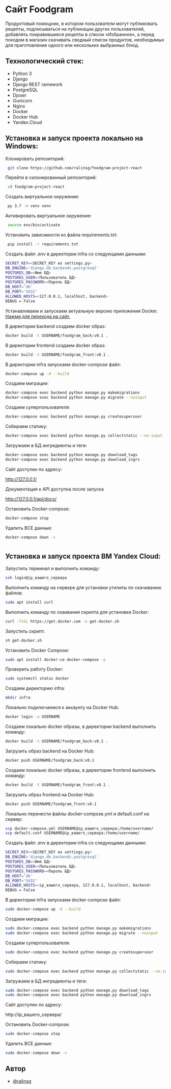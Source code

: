 
# Сайт Foodgram

Продуктовый помощник, в котором пользователи могут публиковать рецепты, подписываться на публикации других пользователей, добавлять понравившиеся рецепты в список «Избранное», а перед походом в магазин скачивать сводный список продуктов, необходимых для приготовления одного или нескольких выбранных блюд.


## Технологический стек:

- Python 3
- Django
- Django REST ramework
- PostgreSQL
- Djoser
- Gunicorn
- Nginx
- Docker
- Docker Hub
- Yandex.Cloud


## Установка и запуск проекта локально на Windows:

Клонировать репозиторий:
```bash
 git clone https://github.com/ralinsg/foodgram-project-react

```
Перейти в склонированный репозиторий:
```bash
 cd foodgram-project-react
```
Cоздать виртуальное окружение:
```bash
 py 3.7 -m venv venv
```
Активировать виртуальное окружение:
```bash
 source env/bin/activate
```
Установить зависимости из файла requirements.txt:
```bash
 pip install -r requirements.txt
```
Создать файл .env в директории infra со следующими данными:
```bash
SECRET_KEY=<SECRET_KEY из settings.py>
DB_ENGINE='django.db.backends.postgresql'
POSTGRES_DB=<Имя БД>
POSTGRES_USER=<Пользователь БД>
POSTGRES_PASSWORD=<Пароль БД>
DB_HOST='db'
DB_PORT='5432'
ALLOWED_HOSTS=<127.0.0.1, localhost, backend>
DEBUG = False
```
Устанавливаем и запускаем актуальную версию приложения Docker.
[Нажми для перехода на сайт.](https://www.docker.com/products/docker-desktop/)

В директории backend создаем docker образ:
```bash
docker build -t USERNAME/foodgram_back:v0.1 .
```
В директории frontend создаем docker образ:
```bash
docker build -t USERNAME/foodgram_front:v0.1 .
```
В директории infra запускаем docker-compose файл:
```bash
docker-compose up -d --build
```
Создаем миграции:
```bash
docker-compose exec backend python manage.py makemigrations
docker-compose exec backend python manage.py migrate --noinput
```
Создаем суперпользователя:
```bash
docker-compose exec backend python manage.py createsuperuser
```
Собираем статику:
```bash
docker-compose exec backend python manage.py collectstatic --no-input
```
Загружаем в БД ингредиенты и теги:
```bash
docker-compose exec backend python manage.py download_tags
docker-compose exec backend python manage.py download_ingrs
```
Сайт доступен по адресу:

http://127.0.0.1/

Документация к API доступна после запуска

http://127.0.0.1/api/docs/

Остановить Docker-compose:
```bash
docker-compose stop
```
Удалить ВСЕ данные:
```bash
docker-compose down -v
```
#
## Установка и запуск проекта ВМ Yandex Cloud:

Запустить терминал и выполнить команду:

```bash
ssh login@ip_вашего_сервера
```

Выполнить команду на сервере для установки утилиты по скачиванию файлов:
```bash
sudo apt install curl
```
Выполнить команду по скаивания скрипта для установки Docker:
```bash
curl -fsSL https://get.docker.com -o get-docker.sh
```
Запустить скрипт:
```bash
sh get-docker.sh
```
Установить Docker Compose:
```bash
sudo apt install docker-ce docker-compose -y
```
Проверить работу Docker:
```bash
sudo systemctl status docker
```
Создаем директорию infra:
```bash
mkdir infra
```
Локально подключаемся к аккаунту на Docker Hub:
```bash
docker login -u USERNAME
```
Создаем локально docker образы, в директории backend выполнить команду:
```bash
docker build -t USERNAME/foodgram_back:v0.1 .
```
Загрузить образ backend на Docker Hub:
```bash
docker push USERNAME/foodgram_back:v0.1
```
Создаем локально docker образы, в директории frontend выполнить команду:
```bash
docker build -t USERNAME/foodgram_front:v0.1 .
```
Загрузить образ frontend на Docker Hub:
```bash
docker push USERNAME/foodgram_front:v0.1
```
Локально перенести файлы docker-compose.yml и default.conf на сервер:
 ```bash
scp docker-compose.yml USERNAME@ip_вашего_сервера:/home/username/
scp default.conf USERNAME@ip_вашего_сервера:/home/username/
```
Создать файл .env в директории infra со следующими данными:
```bash
SECRET_KEY=<SECRET_KEY из settings.py>
DB_ENGINE='django.db.backends.postgresql'
POSTGRES_DB=<Имя БД>
POSTGRES_USER=<Пользователь БД>
POSTGRES_PASSWORD=<Пароль БД>
DB_HOST='db'
DB_PORT='5432'
ALLOWED_HOSTS=<ip_вашего_сервера, 127.0.0.1, localhost, backend>
DEBUG = False
```


В директории infra запускаем docker-compose файл:
```bash
sudo docker-compose up -d --build
```
Создаем миграции:
```bash
sudo docker-compose exec backend python manage.py makemigrations
sudo docker-compose exec backend python manage.py migrate --noinput
```
Создаем суперпользователя:
```bash
sudo docker-compose exec backend python manage.py createsuperuser
```
Собираем статику:
```bash
sudo docker-compose exec backend python manage.py collectstatic --no-input
```
Загружаем в БД ингредиенты и теги:
```bash
sudo docker-compose exec backend python manage.py download_tags
sudo docker-compose exec backend python manage.py download_ingrs
```
Сайт доступен по адресу:

http://ip_вашего_сервера/

Остановить Docker-compose:
```bash
sudo docker-compose stop
```
Удалить ВСЕ данные:
```bash
sudo docker-compose down -v
```


## Автор

- [@ralinsg](https://github.com/ralinsg)
